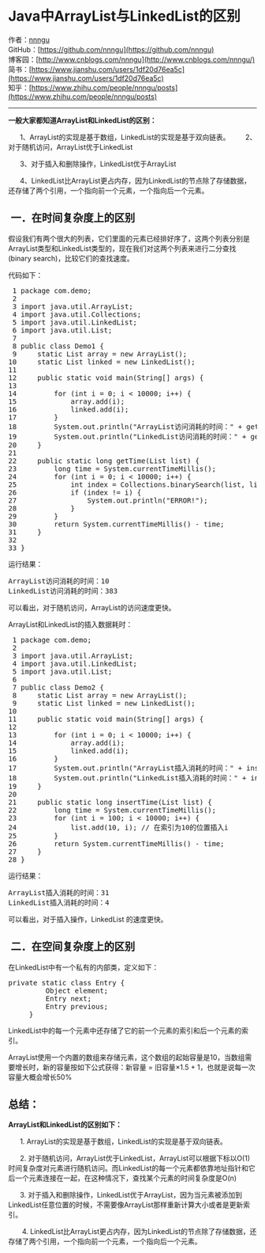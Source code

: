 # Java中ArrayList与LinkedList的区别
作者：[nnngu](https://github.com/nnngu)  
GitHub：[https://github.com/nnngu](https://github.com/nnngu)  
博客园：[http://www.cnblogs.com/nnngu](http://www.cnblogs.com/nnngu/)  
简书：[https://www.jianshu.com/users/1df20d76ea5c](https://www.jianshu.com/users/1df20d76ea5c)  
知乎：[https://www.zhihu.com/people/nnngu/posts](https://www.zhihu.com/people/nnngu/posts)  

---

**一般大家都知道ArrayList和LinkedList的区别：**

      1、ArrayList的实现是基于数组，LinkedList的实现是基于双向链表。 
      2、对于随机访问，ArrayList优于LinkedList

      3、对于插入和删除操作，LinkedList优于ArrayList

      4、LinkedList比ArrayList更占内存，因为LinkedList的节点除了存储数据，还存储了两个引用，一个指向前一个元素，一个指向后一个元素。

##  **一．在时间复杂度上的区别**

假设我们有两个很大的列表，它们里面的元素已经排好序了，这两个列表分别是ArrayList类型和LinkedList类型的，现在我们对这两个列表来进行二分查找(binary search)，比较它们的查找速度。

代码如下：

<pre> 1 package com.demo;
 2 
 3 import java.util.ArrayList;
 4 import java.util.Collections;
 5 import java.util.LinkedList;
 6 import java.util.List;
 7 
 8 public class Demo1 {
 9     static List<Integer> array = new ArrayList<Integer>();
10     static List<Integer> linked = new LinkedList<Integer>();
11 
12     public static void main(String[] args) {
13 
14         for (int i = 0; i < 10000; i++) {
15             array.add(i);
16             linked.add(i);
17         }
18         System.out.println("ArrayList访问消耗的时间：" + getTime(array));
19         System.out.println("LinkedList访问消耗的时间：" + getTime(linked));
20     }
21 
22     public static long getTime(List list) {
23         long time = System.currentTimeMillis();
24         for (int i = 0; i < 10000; i++) {
25             int index = Collections.binarySearch(list, list.get(i));
26             if (index != i) {
27                 System.out.println("ERROR!");
28             }
29         }
30         return System.currentTimeMillis() - time;
31     }
32 
33 }</pre>

运行结果：

<pre>ArrayList访问消耗的时间：10
LinkedList访问消耗的时间：383</pre>

可以看出，对于随机访问，ArrayList的访问速度更快。 

ArrayList和LinkedList的插入数据耗时：

<pre> 1 package com.demo;
 2 
 3 import java.util.ArrayList; 
 4 import java.util.LinkedList;
 5 import java.util.List;
 6 
 7 public class Demo2 {
 8     static List<Integer> array = new ArrayList<Integer>();
 9     static List<Integer> linked = new LinkedList<Integer>();
10 
11     public static void main(String[] args) {
12 
13         for (int i = 0; i < 10000; i++) {
14             array.add(i);
15             linked.add(i);
16         }
17         System.out.println("ArrayList插入消耗的时间：" + insertTime(array));
18         System.out.println("LinkedList插入消耗的时间：" + insertTime(linked));
19     }
20 
21     public static long insertTime(List list) {
22         long time = System.currentTimeMillis();
23         for (int i = 100; i < 10000; i++) {
24             list.add(10, i); // 在索引为10的位置插入i
25         }
26         return System.currentTimeMillis() - time;
27     }
28 }</pre>

运行结果：

<pre>ArrayList插入消耗的时间：31
LinkedList插入消耗的时间：4</pre>

可以看出，对于插入操作，LinkedList 的速度更快。

##  二．在空间复杂度上的区别

在LinkedList中有一个私有的内部类，定义如下：

<pre>private static class Entry {   
         Object element;   
         Entry next;   
         Entry previous;   
     }   </pre>

LinkedList中的每一个元素中还存储了它的前一个元素的索引和后一个元素的索引。

ArrayList使用一个内置的数组来存储元素，这个数组的起始容量是10，当数组需要增长时，新的容量按如下公式获得：新容量 = 旧容量&times;1.5 + 1，也就是说每一次容量大概会增长50% 

## 总结：

**ArrayList和LinkedList的区别如下：**

      1\. ArrayList的实现是基于数组，LinkedList的实现是基于双向链表。 
	  
      2\. 对于随机访问，ArrayList优于LinkedList，ArrayList可以根据下标以O(1)时间复杂度对元素进行随机访问。而LinkedList的每一个元素都依靠地址指针和它后一个元素连接在一起，在这种情况下，查找某个元素的时间复杂度是O(n) 

      3\. 对于插入和删除操作，LinkedList优于ArrayList，因为当元素被添加到LinkedList任意位置的时候，不需要像ArrayList那样重新计算大小或者是更新索引。 

　　4\. LinkedList比ArrayList更占内存，因为LinkedList的节点除了存储数据，还存储了两个引用，一个指向前一个元素，一个指向后一个元素。

